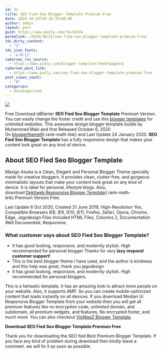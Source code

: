 ```yaml
---
id: 31
title: SEO Fied Seo Blogger Template Premium Free
date: 2020-10-25T20:10:35+00:00
author: admin
layout: post
guid: https://www.psdly.com/?p=36324
permalink: /2020/10/25/seo-fied-seo-blogger-template-premium-free/
tdc_dirty_content:
  - "1"
tdc_icon_fonts:
  - 'a:0:{}'
cyberseo_rss_source:
  - https://www.psdly.com/blogger-template/feed?paged=2
cyberseo_post_link:
  - https://www.psdly.com/seo-fied-seo-blogger-template-premium-free
post_views_count:
  - "0"
categories:
  - Uncategorized
---
```

<div>
  <img src="https://i1.wp.com/www.psdly.com/wp-content/uploads/2020/10/SEOfied-SEO-Blogger-Template-Free-Download.jpg" class="ff-og-image-inserted" />
</div>

Free Download idBlanter&nbsp;**SEO Fied Seo Blogger Template**&nbsp;Premium Version. You can easily change the footer credit and use this&nbsp;[blogger templates](https://www.psdly.com/blogger-template)&nbsp;for unlimited websites. This awesome design blogger template builds&nbsp;by Muhammad Maki and first Released October 6, 2020 On&nbsp;[bloggertheme9](https://www.psdly.com){.rank-math-link} and Last Update 24 January 2020.&nbsp;**SEO Fied Seo Blogger Template**&nbsp;has a fully responsive design that makes your content look great on any kind of device.

## **About**&nbsp;**SEO Fied Seo Blogger Template**

Masign Asuka is a Clean, Elegant and Personal Blogger Theme specially made for creative bloggers. It provides clean, clutter-free, and gorgeous minimalistic layouts that make your content look great on any kind of device. It is ideal for personal, lifestyle blogs. Also, download&nbsp;[Dektiweb&nbsp;Responsive Blogger Template](https://www.psdly.com/detikweb-blogger-template-premium){.rank-math-link}&nbsp;Premium Version Free.

Last Update 6 Oct 2020, Created 21 June 2019, High-Resolution Yes, Compatible Browsers IE8, IE9, IE10, IE11, Firefox, Safari, Opera, Chrome, Edge, Jagodesign Files Included HTML Files, Columns 2, Documentation Well Documented, Responsive.

### **What customer says about&nbsp;SEO Fied Seo**&nbsp;**Blogger Template?**

  * It has good looking, responsive, and modernly stylish. High recommended for personal blogger Thanks for very&nbsp;**lazy respond customer support**!
  * This is the best blogger theme I have used, and the author is kindness and this help was great, thank you jagodesign
  * It has good looking, responsive, and modernly stylish. High recommended for personal bloggers.

This is a fantastic template. it has an amazing look to attract more people on your website. Also, it supports AMP. So you can create mobile-optimized content that loads instantly on all devices. If you download Median Ui Responsive Blogger Template from your website then you will get all premium features like no encryption code, unlimited domain, and subdomain, all premium widgets, and features, No encrypted footer, and much more. You can also checkout&nbsp;<a rel="noreferrer noopener" href="https://www.psdly.com/2020/06/viomagz-blogger-template.html" target="_blank" class="rank-math-link">VioMagZ Blogger Template</a>.

<p class="has-text-align-center">
  <strong>Download SEO Fied Seo Blogger Template Premium Free</strong>
</p><figure class="wp-block-embed-youtube wp-block-embed is-type-video is-provider-youtube wp-embed-aspect-16-9 wp-has-aspect-ratio"> 

<div class="wp-block-embed__wrapper">
  <p>
    <noscript>
    </noscript>
  </p>
</div></figure> 

Thank you for downloading&nbsp;the&nbsp;SEO fied Best Premium Blogger Template. If you face any kind of problem during download then kindly leave a comment. we will fix it as soon as possible.